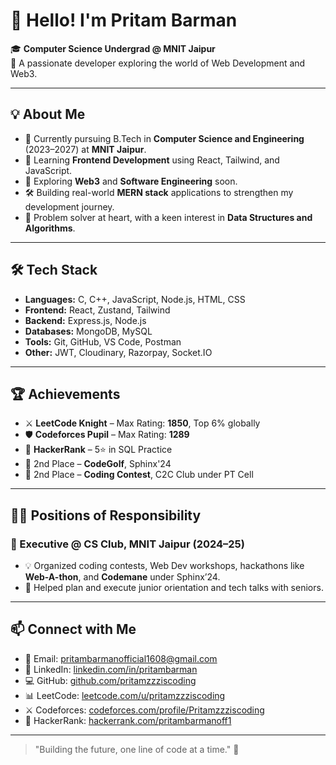 # 👋 Hello! I'm Pritam Barman

🎓 **Computer Science Undergrad @ MNIT Jaipur**  
🚀 A passionate developer exploring the world of Web Development and Web3.

---

## 💡 About Me
- 🧠 Currently pursuing B.Tech in **Computer Science and Engineering** (2023–2027) at **MNIT Jaipur**.
- 🌱 Learning **Frontend Development** using React, Tailwind, and JavaScript.
- 🔮 Exploring **Web3** and **Software Engineering** soon.
- 🛠️ Building real-world **MERN stack** applications to strengthen my development journey.
- 🧩 Problem solver at heart, with a keen interest in **Data Structures and Algorithms**.

---

## 🛠️ Tech Stack
- **Languages:** C, C++, JavaScript, Node.js, HTML, CSS  
- **Frontend:** React, Zustand, Tailwind  
- **Backend:** Express.js, Node.js  
- **Databases:** MongoDB, MySQL  
- **Tools:** Git, GitHub, VS Code, Postman  
- **Other:** JWT, Cloudinary, Razorpay, Socket.IO

---

## 🏆 Achievements
- ⚔️ **LeetCode Knight** – Max Rating: **1850**, Top 6% globally  
- 🛡️ **Codeforces Pupil** – Max Rating: **1289**  
- 🧠 **HackerRank** – 5⭐ in SQL Practice  
- 🥈 2nd Place – **CodeGolf**, Sphinx'24  
- 🥈 2nd Place – **Coding Contest**, C2C Club under PT Cell

---

## 👨‍💻 Positions of Responsibility
### 💼 Executive @ CS Club, MNIT Jaipur (2024–25)
- 💡 Organized coding contests, Web Dev workshops, hackathons like **Web-A-thon**, and **Codemane** under Sphinx’24.
- 🚀 Helped plan and execute junior orientation and tech talks with seniors.

---

## 📫 Connect with Me
- 📧 Email: [pritambarmanofficial1608@gmail.com](mailto:pritambarmanofficial1608@gmail.com)
- 🔗 LinkedIn: [linkedin.com/in/pritambarman](https://www.linkedin.com/in/pritambarman/)
- 💻 GitHub: [github.com/pritamzzziscoding](https://github.com/pritamzzziscoding)
- 📊 LeetCode: [leetcode.com/u/pritamzzziscoding](https://leetcode.com/u/pritamzzziscoding/)
- ⚔️ Codeforces: [codeforces.com/profile/Pritamzzziscoding](https://codeforces.com/profile/Pritamzzziscoding)
- 🧠 HackerRank: [hackerrank.com/pritambarmanoff1](https://www.hackerrank.com/pritambarmanoff1)

---

> "Building the future, one line of code at a time." 🚀
